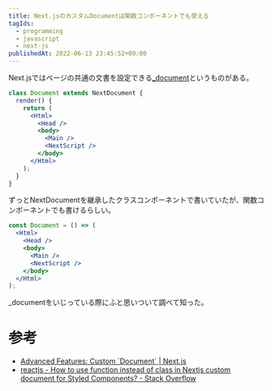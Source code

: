 ```yaml
---
title: Next.jsのカスタムDocumentは関数コンポーネントでも使える
tagIds:
  - programming
  - javascript
  - next-js
publishedAt: 2022-06-13 23:45:52+09:00
---
```


Next.jsではページの共通の文書を設定できる[_document](https://nextjs.org/docs/advanced-features/custom-document)というものがある。

```jsx
class Document extends NextDocument {
  render() {
    return (
      <Html>
        <Head />
        <body>
          <Main />
          <NextScript />
        </body>
      </Html>
    );
  }
}
```

ずっとNextDocumentを継承したクラスコンポーネントで書いていたが、関数コンポーネントでも書けるらしい。

```jsx
const Document = () => (
  <Html>
    <Head />
    <body>
      <Main />
      <NextScript />
    </body>
  </Html>
);
```

_documentをいじっている際にふと思いついて調べて知った。

# 参考

- [Advanced Features: Custom \`Document\` | Next.js](https://nextjs.org/docs/advanced-features/custom-document)
- [reactjs - How to use function instead of class in Nextjs custom document for Styled Components? - Stack Overflow](https://stackoverflow.com/questions/66256825/how-to-use-function-instead-of-class-in-nextjs-custom-document-for-styled-compon)
